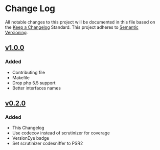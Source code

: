 # Change Log
All notable changes to this project will be documented in this file based on the [Keep a Changelog](http://keepachangelog.com/) Standard.
This project adheres to [Semantic Versioning](http://semver.org/).

## [v1.0.0](https://github.com/gbprod/doctrine-specification/compare/v0.2.0...v1.0.0)

### Added

 - Contributing file
 - Makefile
 - Drop php 5.5 support
 - Better interfaces names

## [v0.2.0](https://github.com/gbprod/doctrine-specification/compare/v0.1.1...v0.2.0)

### Added

- This Changelog
- Use codecov instead of scrutinizer for coverage
- VersionEye badge
- Set scrutinizer codesniffer to PSR2
